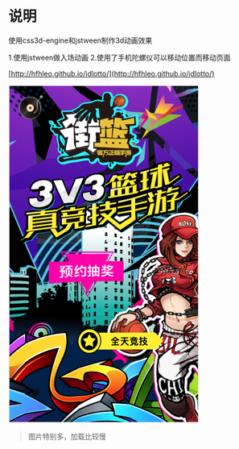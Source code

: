 说明
============

使用css3d-engine和jstween制作3d动画效果

1.使用jstween做入场动画
2.使用了手机陀螺仪可以移动位置而移动页面

[http://hfhleo.github.io/jdlotto/](http://hfhleo.github.io/jdlotto/)

![Image](/jdlotto/imgs/jl1.png)

> 图片特别多，加载比较慢



